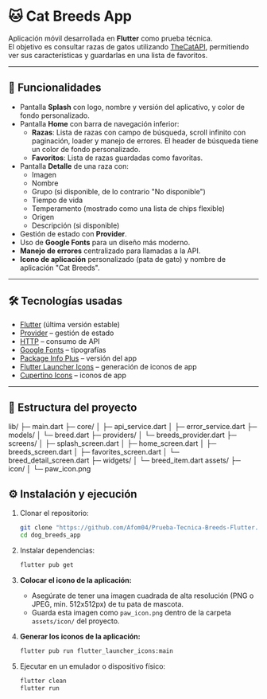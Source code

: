 # 🐱 Cat Breeds App

Aplicación móvil desarrollada en **Flutter** como prueba técnica.  
El objetivo es consultar razas de gatos utilizando [TheCatAPI](https://thecatapi.com/), permitiendo ver sus características y guardarlas en una lista de favoritos.  

---

## 🚀 Funcionalidades

- Pantalla **Splash** con logo, nombre y versión del aplicativo, y color de fondo personalizado.
- Pantalla **Home** con barra de navegación inferior:
  - **Razas**: Lista de razas con campo de búsqueda, scroll infinito con paginación, loader y manejo de errores. El header de búsqueda tiene un color de fondo personalizado.
  - **Favoritos**: Lista de razas guardadas como favoritas.
- Pantalla **Detalle** de una raza con:
  - Imagen
  - Nombre
  - Grupo (si disponible, de lo contrario "No disponible")
  - Tiempo de vida
  - Temperamento (mostrado como una lista de chips flexible)
  - Origen
  - Descripción (si disponible)
- Gestión de estado con **Provider**.
- Uso de **Google Fonts** para un diseño más moderno.
- **Manejo de errores** centralizado para llamadas a la API.
- **Icono de aplicación** personalizado (pata de gato) y nombre de aplicación "Cat Breeds".

---

## 🛠️ Tecnologías usadas

- [Flutter](https://flutter.dev/) (última versión estable)
- [Provider](https://pub.dev/packages/provider) – gestión de estado
- [HTTP](https://pub.dev/packages/http) – consumo de API
- [Google Fonts](https://pub.dev/packages/google_fonts) – tipografías
- [Package Info Plus](https://pub.dev/packages/package_info_plus) – versión del app
- [Flutter Launcher Icons](https://pub.dev/packages/flutter_launcher_icons) – generación de iconos de app
- [Cupertino Icons](https://pub.dev/packages/cupertino_icons) – iconos de app

---

## 📂 Estructura del proyecto
lib/
├─ main.dart
├─ core/
│ ├─ api_service.dart
│ ├─ error_service.dart
├─ models/
│ └─ breed.dart
├─ providers/
│ └─ breeds_provider.dart
├─ screens/
│ ├─ splash_screen.dart
│ ├─ home_screen.dart
│ ├─ breeds_screen.dart
│ ├─ favorites_screen.dart
│ └─ breed_detail_screen.dart
├─ widgets/
│ └─ breed_item.dart
assets/
├─ icon/ 
│ └─ paw_icon.png

## ⚙️ Instalación y ejecución

1. Clonar el repositorio:
   ```bash
   git clone "https://github.com/Afom04/Prueba-Tecnica-Breeds-Flutter.git"
   cd dog_breeds_app
   ```

2. Instalar dependencias:
   ```bash
   flutter pub get
   ```

3. **Colocar el icono de la aplicación:**
   - Asegúrate de tener una imagen cuadrada de alta resolución (PNG o JPEG, min. 512x512px) de tu pata de mascota.  
   - Guarda esta imagen como `paw_icon.png` dentro de la carpeta `assets/icon/` del proyecto.  

4. **Generar los iconos de la aplicación:**
   ```bash
   flutter pub run flutter_launcher_icons:main
   ```

5. Ejecutar en un emulador o dispositivo físico:
   ```bash
   flutter clean
   flutter run
   ```
